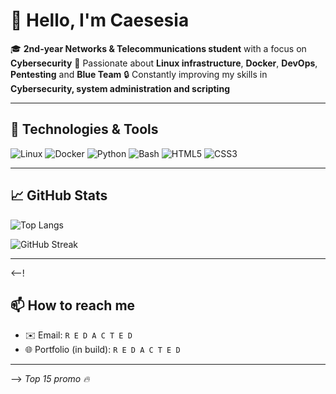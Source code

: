 # 👋 Hello, I'm Caesesia

🎓 **2nd-year Networks & Telecommunications student** with a focus on **Cybersecurity**
🐧 Passionate about **Linux infrastructure**, **Docker**, **DevOps**, **Pentesting** and **Blue Team**
🔒 Constantly improving my skills in **Cybersecurity, system administration and scripting**

---

## 🔧 Technologies & Tools
![Linux](https://img.shields.io/badge/Linux-FCC624?style=for-the-badge&logo=linux&logoColor=black)
![Docker](https://img.shields.io/badge/Docker-2496ED?style=for-the-badge&logo=docker&logoColor=white)
![Python](https://img.shields.io/badge/Python-3670A0?style=for-the-badge&logo=python&logoColor=white)
![Bash](https://img.shields.io/badge/Bash-4EAA25?style=for-the-badge&logo=gnubash&logoColor=white)
![HTML5](https://img.shields.io/badge/HTML5-E34F26?style=for-the-badge&logo=html5&logoColor=white)
![CSS3](https://img.shields.io/badge/CSS3-1572B6?style=for-the-badge&logo=css3&logoColor=white)

---

## 📈 GitHub Stats
 ![Top Langs](https://github-readme-stats.vercel.app/api/top-langs/?username=caesesia&layout=compact&theme=radical)

 ![GitHub Streak](https://streak-stats.demolab.com?user=caesesia&theme=radical)



---
<--!
## 📫 How to reach me
- ✉️ Email: `R E D A C T E D`
- 🌐 Portfolio (in build): `R E D A C T E D`

---
-->
*Top 15 promo 🔥*
